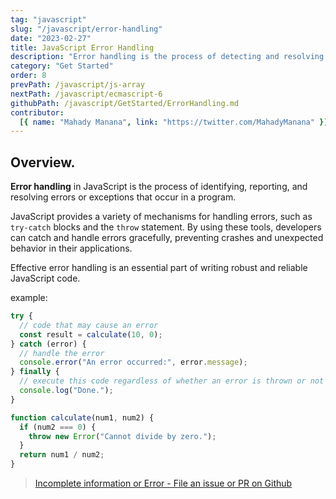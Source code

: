 ```yaml
---
tag: "javascript"
slug: "/javascript/error-handling"
date: "2023-02-27"
title: JavaScript Error Handling
description: "Error handling is the process of detecting and resolving errors or exceptions that occur during the execution of a program.."
category: "Get Started"
order: 8
prevPath: /javascript/js-array
nextPath: /javascript/ecmascript-6
githubPath: /javascript/GetStarted/ErrorHandling.md
contributor:
  [{ name: "Mahady Manana", link: "https://twitter.com/MahadyManana" }]
---
```


## Overview.

**Error handling** in JavaScript is the process of identifying, reporting, and resolving errors or exceptions that occur in a program.

JavaScript provides a variety of mechanisms for handling errors, such as `try-catch` blocks and the `throw` statement. By using these tools, developers can catch and handle errors gracefully, preventing crashes and unexpected behavior in their applications.

Effective error handling is an essential part of writing robust and reliable JavaScript code.

example:

```javascript
try {
  // code that may cause an error
  const result = calculate(10, 0);
} catch (error) {
  // handle the error
  console.error("An error occurred:", error.message);
} finally {
  // execute this code regardless of whether an error is thrown or not
  console.log("Done.");
}

function calculate(num1, num2) {
  if (num2 === 0) {
    throw new Error("Cannot divide by zero.");
  }
  return num1 / num2;
}
```

> <a href="https://github.com/mahady-manana/betatuto-docs/tree/main/docs/javascript/GetStarted/ErrorHandling.md" target="_blank">Incomplete information or Error - File an issue or PR on Github</a>
